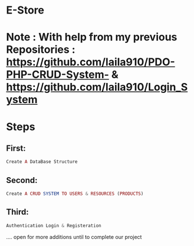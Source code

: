 # E-Store
# Note : With help from my previous Repositories : https://github.com/laila910/PDO-PHP-CRUD-System-  & https://github.com/laila910/Login_System

# Steps

## First: 
```php 
Create A DataBase Structure 
```

## Second: 
```php
Create A CRUD SYSTEM TO USERS & RESOURCES (PRODUCTS)
```

## Third:
```php
Authentication Login & Registeration 
```
.... open for more additions until to complete our project 
